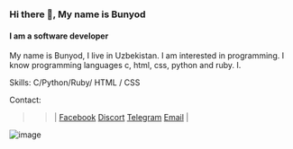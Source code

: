 ### Hi there 👋, My name is Bunyod
#### I am a software developer
My name is Bunyod, I live in Uzbekistan. I am interested in programming. I know programming languages c, html, css, python and ruby. I.

Skills: C/Python/Ruby/ HTML / CSS


Contact:
>>| 
[Facebook](http://facebook.com/Bunyod_Qutpiddinov)
[Discort](http://discort.com/Bunyod_Qutpiddinov#1267)
[Telegram](http://t.me.com/Bunyod_Qutpiddinov)
[Email](http://mailto:bunyodqutpiddinov6@gmail.com)
>>|


![image](https://user-images.githubusercontent.com/96412358/187134254-bb920a36-de00-4969-a7f9-052dc6f36c97.png)





